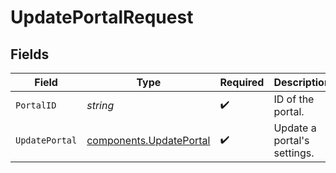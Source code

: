 # UpdatePortalRequest


## Fields

| Field                                                              | Type                                                               | Required                                                           | Description                                                        |
| ------------------------------------------------------------------ | ------------------------------------------------------------------ | ------------------------------------------------------------------ | ------------------------------------------------------------------ |
| `PortalID`                                                         | *string*                                                           | :heavy_check_mark:                                                 | ID of the portal.                                                  |
| `UpdatePortal`                                                     | [components.UpdatePortal](../../models/components/updateportal.md) | :heavy_check_mark:                                                 | Update a portal's settings.                                        |